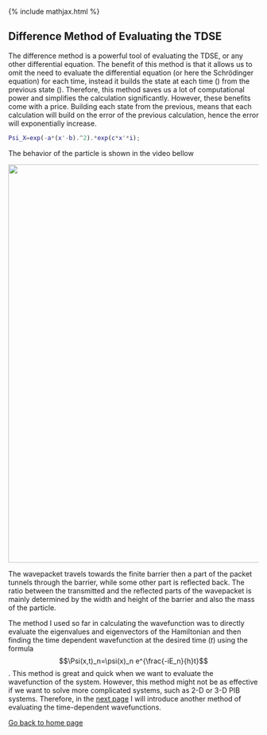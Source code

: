 {% include mathjax.html %}


## Difference Method of Evaluating the TDSE

The difference method is a powerful tool of evaluating the TDSE, or any other differential equation. The benefit of this method is that it allows us to omit the need to evaluate the differential equation (or here the Schrödinger equation) for each time, instead it builds the state at each time () from the previous state (). Therefore, this method saves us a lot of computational power and simplifies the calculation significantly. However, these benefits come with a price. Building each state from the previous, means that each calculation will build on the error of the previous calculation, hence the error will exponentially increase. 




```Matlab
Psi_X=exp(-a*(x'-b).^2).*exp(c*x'*i);

```
The behavior of the particle is shown in the video bellow

<p align="center"> <img src="https://user-images.githubusercontent.com/35305574/36706076-338a610a-1b36-11e8-8ae3-6a15358414b3.gif" width="800"> </p>

The wavepacket travels towards the finite barrier then a part of the packet tunnels through the barrier, while some other part is reflected back. The ratio between the transmitted and the reflected parts of the wavepacket is mainly determined by the width and height of the barrier and also the mass of the particle.

The method I used so far in calculating the wavefunction was to directly evaluate the eigenvalues and eigenvectors of the Hamiltonian and then finding the time dependent wavefunction at the desired time ($t$) using the formula 
$$\Psi(x,t)_n=\psi(x)_n e^{\frac{-iE_n}{h}t}$$.
This method is great and quick when we want to evaluate the wavefunction of the system. However, this method might not be as effective if we want to solve more complicated systems, such as 2-D or 3-D PIB systems. Therefore, in the [next page](/difference.md) I will introduce another method of evaluating the time-dependent wavefunctions.





[Go back to home page](/README.md)
